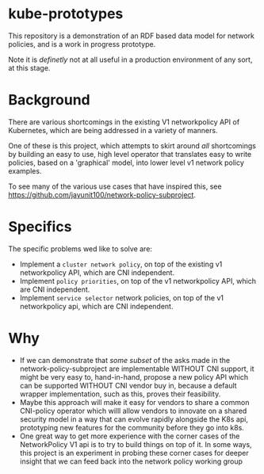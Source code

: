 # kube-prototypes

This repository is a demonstration of an RDF based data model for network policies, and is a work in progress prototype.

Note it is *definetly* not at all useful in a production environment of any sort, at this stage.

# Background

There are various shortcomings in the existing V1 networkpolicy API of Kubernetes, which are being addressed in a variety of manners.

One of these is this project, which attempts to skirt around *all* shortcomings by building an easy to use, high level operator that translates easy to write policies, based on a 'graphical' model, into lower level v1 network policy examples.  

To see many of the various use cases that have inspired this, see https://github.com/jayunit100/network-policy-subproject.  


# Specifics

The specific problems wed like to solve are:

- Implement a `cluster network policy`, on top of the existing v1 networkpolicy API, which are CNI independent.
- Implement `policy priorities`, on top of the v1 networkpolicy API, which are CNI independent.
- Implement `service selector` network policies, on top of the v1 networkpolicy api, which are CNI independent.

# Why 

- If we can demonstrate that *some subset* of the asks made in the network-policy-subproject are implementable WITHOUT CNI support, it might be very easy to, hand-in-hand, propose a new policy API which can be supported WITHOUT CNI vendor buy in, because a default wrapper implementation, such as this, proves their feasibility.
- Maybe this approach will make it easy for vendors to share a common CNI-policy operator which willl allow vendors to innovate on a shared security model in a way that can evolve rapidly alongside the K8s api, prototyping new features for the community before they go into k8s.
- One great way to get more experience with the corner cases of the NetworkPolicy V1 api is to try to build things on top of it.  In some ways, this project is an experiment in probing these corner cases for deeper insight that we can feed back into the network policy working group  
